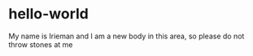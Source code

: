 # hello-world

My name is Irieman and I am a new body in this area, so please do not throw stones at me
